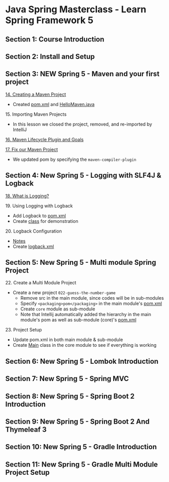 # Java Spring Masterclass - Learn Spring Framework 5

## Section 1: Course Introduction

## Section 2: Install and Setup

## Section 3: NEW Spring 5 - Maven and your first project

[14. Creating a Maven Project](014_hello-maven/)
- Created [pom.xml](014_hello-maven/pom.xml) and [HelloMaven.java](014_hello-maven/src/main/java/academy/learnprogramming/HelloMaven.java)

15\. Importing Maven Projects

- In this lesson we closed the project, removed, and re-imported by IntelliJ

[16. Maven Lifecycle Plugin and Goals](016_maven-lifecycle.md)

[17. Fix our Maven Project](014_hello-maven/pom.xml)

- We updated pom by specifying the `maven-compiler-plugin`

## Section 4: New Spring 5 - Logging with SLF4J & Logback

[18. What is Logging?](018_logging.md)

19\. Using Logging with Logback
- Add Logback to [pom.xml](014_hello-maven/pom.xml)
- Create [class](014_hello-maven/src/main/java/academy/learnprogramming/L19Logback.java) for demonstration

20\. Logback Configuration
- [Notes](020_logback_config.md)
- Create [logback.xml](014_hello-maven/src/main/resources/logback.xml)

## Section 5: New Spring 5 - Multi module Spring Project

22\. Create a Multi Module Project
- Create a new project `022-guess-the-number-game`
    - Remove src in the main module, since codes will be in sub-modules
    - Specify ```<packaging>pom</packaging>``` in the main module's [pom.xml](022-guess-the-number-game/pom.xml)
    - Create `core` module as sub-module
    - Note that Intellij automatically added the hierarchy in the main module's pom as well as sub-module (core)'s [pom.xml](022-guess-the-number-game/core/pom.xml)

23\. Project Setup
- Update pom.xml in both main module & sub-module
- Create [Main](022-guess-the-number-game/core/src/main/java/academy/learnprogramming/Main.java) class in the core module to see if everything is working

## Section 6: New Spring 5 - Lombok Introduction

## Section 7: New Spring 5 - Spring MVC

## Section 8: New Spring 5 - Spring Boot 2 Introduction

## Section 9: New Spring 5 - Spring Boot 2 And Thymeleaf 3

## Section 10: New Spring 5 - Gradle Introduction

## Section 11: New Spring 5 - Gradle Multi Module Project Setup